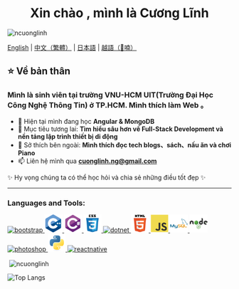 <h1 align="center">Xin chào , mình là Cương Lĩnh </h1>

<img src="https://komarev.com/ghpvc/?username=ncuonglinh&label=NCuongLinh&color=0e75b6&style=flat" alt="ncuonglinh" />

[English](https://github.com/NCuongLinh/ncuonglinh/blob/main/README.md) |
[中文（繁體）](https://github.com/NCuongLinh/ncuonglinh/blob/main/README-CN.md) |
[日本語](https://github.com/NCuongLinh/ncuonglinh/blob/main/README-JP.md) |
[越語（𡨸喃）](https://github.com/NCuongLinh/ncuonglinh/blob/main/README-HN.md)

<h2>⭐ Về bản thân  </h2>

<h3>Mình là sinh viên tại trường VNU-HCM UIT(Trường Đại Học Công Nghệ Thông Tin) ở TP.HCM. Mình thích làm Web 。</h3>

- 🌱 Hiện tại mình đang học **Angular & MongoDB**
- 🎯 Mục tiêu tương lai: **Tìm hiểu sâu hơn về Full-Stack Development và nền tảng lập trình thiết bị di động**
- 🎨 Sở thích bên ngoài: **Mình thích đọc tech blogs、sách、nấu ăn và chơi Piano**
- 📫 Liên hệ mình qua **cuonglinh.ng@gmail.com**
  
✨ Hy vọng chúng ta có thể học hỏi và chia sẻ những điều tốt đẹp ✨
<hr>

<h3 align="left">Languages and Tools:</h3>
<p align="left"> <a href="https://getbootstrap.com" target="_blank" rel="noreferrer"> <img src="https://epss.ucla.edu/static/bootstrap-5.2.0/site/static/docs/5.2/assets/brand/bootstrap-social-logo.png" alt="bootstrap" width="40" height="40"/> </a> <a href="https://www.w3schools.com/cpp/" target="_blank" rel="noreferrer"> <img src="https://raw.githubusercontent.com/devicons/devicon/master/icons/cplusplus/cplusplus-original.svg" alt="cplusplus" width="40" height="40"/> </a> <a href="https://www.w3schools.com/cs/" target="_blank" rel="noreferrer"> <img src="https://raw.githubusercontent.com/devicons/devicon/master/icons/csharp/csharp-original.svg" alt="csharp" width="40" height="40"/> </a> <a href="https://www.w3schools.com/css/" target="_blank" rel="noreferrer"> <img src="https://raw.githubusercontent.com/devicons/devicon/master/icons/css3/css3-original-wordmark.svg" alt="css3" width="40" height="40"/> </a> <a href="https://dotnet.microsoft.com/" target="_blank" rel="noreferrer"> <img src="https://upload.wikimedia.org/wikipedia/commons/thumb/e/ee/.NET_Core_Logo.svg/2048px-.NET_Core_Logo.svg.png" alt="dotnet" width="40" height="40"/> </a> <a href="https://www.w3.org/html/" target="_blank" rel="noreferrer"> <img src="https://raw.githubusercontent.com/devicons/devicon/master/icons/html5/html5-original-wordmark.svg" alt="html5" width="40" height="40"/> </a> <a href="https://developer.mozilla.org/en-US/docs/Web/JavaScript" target="_blank" rel="noreferrer"> <img src="https://raw.githubusercontent.com/devicons/devicon/master/icons/javascript/javascript-original.svg" alt="javascript" width="40" height="40"/> </a> <a href="https://www.mysql.com/" target="_blank" rel="noreferrer"> <img src="https://raw.githubusercontent.com/devicons/devicon/master/icons/mysql/mysql-original-wordmark.svg" alt="mysql" width="40" height="40"/> </a> <a href="https://nodejs.org" target="_blank" rel="noreferrer"> <img src="https://raw.githubusercontent.com/devicons/devicon/master/icons/nodejs/nodejs-original-wordmark.svg" alt="nodejs" width="40" height="40"/> </a> <a href="https://www.photoshop.com/en" target="_blank" rel="noreferrer"> <img src="https://www.adobe.com/cc-shared/assets/img/product-icons/svg/photoshop-40.svg" alt="photoshop" width="40" height="40"/> </a> <a href="https://www.python.org" target="_blank" rel="noreferrer"> <img src="https://raw.githubusercontent.com/devicons/devicon/master/icons/python/python-original.svg" alt="python" width="40" height="40"/> </a> <a href="https://reactnative.dev/" target="_blank" rel="noreferrer"> <img src="https://reactnative.dev/img/header_logo.svg" alt="reactnative" width="40" height="40"/> </a> </p>

<p>&nbsp;<img align="center" src="https://github-readme-stats.vercel.app/api?username=ncuonglinh&show_icons=true&theme=tokyonight&hide_border=true&locale=en" alt="ncuonglinh" />

</p>

![Top Langs](https://github-readme-stats.vercel.app/api/top-langs/?username=NCuongLinh&theme=tokyonight&hide_border=true&langs_count=11&hide=jupyter%20notebook)



